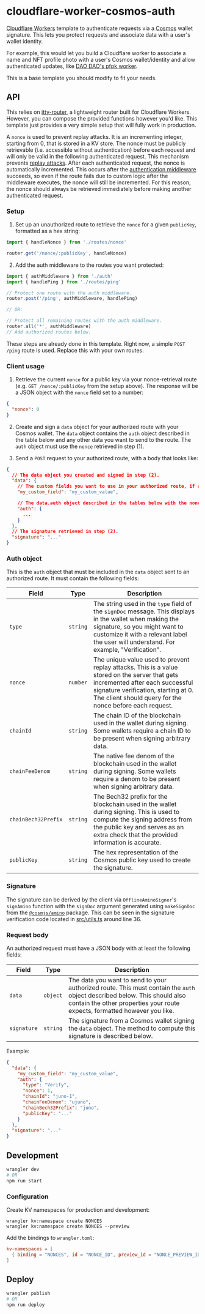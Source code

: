 # cloudflare-worker-cosmos-auth

[Cloudflare Workers](https://workers.cloudflare.com/) template to authenticate
requests via a [Cosmos](https://cosmos.network) wallet signature. This lets you
protect requests and associate data with a user's wallet identity.

For example, this would let you build a Cloudflare worker to associate a name
and NFT profile photo with a user's Cosmos wallet/identity and allow
authenticated updates, like [DAO DAO's pfpk
worker](https://github.com/DA0-DA0/pfpk).

This is a base template you should modify to fit your needs.

## API

This relies on [itty-router](https://github.com/kwhitley/itty-router), a
lightweight router built for Cloudflare Workers. However, you can compose the
provided functions however you'd like. This template just provides a very
simple setup that will fully work in production.

A `nonce` is used to prevent replay attacks. It is an incrementing integer,
starting from 0, that is stored in a KV store. The nonce must be publicly
retrievable (i.e. accessible without authentication) before each request and
will only be valid in the following authenticated request. This mechanism
prevents [replay attacks](https://en.wikipedia.org/wiki/Replay_attack). After
each authenticated request, the nonce is automatically incremented. This occurs
after the [authentication middleware](./src/auth.ts) succeeds, so even if the
route fails due to custom logic after the middleware executes, the nonce will
still be incremented. For this reason, the nonce should always be retrieved
immediately before making another authenticated request.

### Setup

1. Set up an unauthorized route to retrieve the `nonce` for a given `publicKey`,
   formatted as a hex string:

```ts
import { handleNonce } from './routes/nonce'

router.get('/nonce/:publicKey', handleNonce)
```

2. Add the auth middleware to the routes you want protected:

```ts
import { authMiddleware } from './auth'
import { handlePing } from './routes/ping'

// Protect one route with the auth middleware.
router.post('/ping', authMiddleware, handlePing)

// OR:

// Protect all remaining routes with the auth middleware.
router.all('*', authMiddleware)
// Add authorized routes below.
```

These steps are already done in this template. Right now, a simple `POST /ping`
route is used. Replace this with your own routes.

### Client usage

1. Retrieve the current `nonce` for a public key via your nonce-retrieval route
   (e.g. `GET /nonce/:publicKey` from the setup above). The response will be a
   JSON object with the `nonce` field set to a number:

```json
{
  "nonce": 0
}
```

2. Create and sign a `data` object for your authorized route with your Cosmos
   wallet. The `data` object contains the `auth` object described in the table
   below and any other data you want to send to the route. The `auth` object
   must use the `nonce` retrieved in step (1).

3. Send a `POST` request to your authorized route, with a body that looks like:

```json
{
  // The data object you created and signed in step (2).
  "data": {
    // The custom fields you want to use in your authorized route, if any.
    "my_custom_field": "my_custom_value",

    // The data.auth object described in the tables below with the nonce retrieved in step (1).
    "auth": {
      ...
    }
  },
  // The signature retrieved in step (2).
  "signature": "..."
}
```

### Auth object

This is the `auth` object that must be included in the `data` object sent to an
authorized route. It must contain the following fields:

| Field               | Type     | Description                                                                                                                                                                                                                         |
| ------------------- | -------- | ----------------------------------------------------------------------------------------------------------------------------------------------------------------------------------------------------------------------------------- |
| `type`              | `string` | The string used in the `type` field of the `signDoc` message. This displays in the wallet when making the signature, so you might want to customize it with a relevant label the user will understand. For example, "Verification". |
| `nonce`             | `number` | The unique value used to prevent replay attacks. This is a value stored on the server that gets incremented after each successful signature verification, starting at 0. The client should query for the nonce before each request. |
| `chainId`           | `string` | The chain ID of the blockchain used in the wallet during signing. Some wallets require a chain ID to be present when signing arbitrary data.                                                                                        |
| `chainFeeDenom`     | `string` | The native fee denom of the blockchain used in the wallet during signing. Some wallets require a denom to be present when signing arbitrary data.                                                                                   |
| `chainBech32Prefix` | `string` | The Bech32 prefix for the blockchain used in the wallet during signing. This is used to compute the signing address from the public key and serves as an extra check that the provided information is accurate.                     |
| `publicKey`         | `string` | The hex representation of the Cosmos public key used to create the signature.                                                                                                                                                       |

### Signature

The signature can be derived by the client via `OfflineAminoSigner`'s
`signAmino` function with the `signDoc` argument generated using `makeSignDoc`
from the [`@cosmjs/amino`](https://www.npmjs.com/package/@cosmjs/amino) package.
This can be seen in the signature verification code located in
[src/utils.ts](./src/auth.ts#L36) around line 36.

### Request body

An authorized request must have a JSON body with at least the following fields:

| Field       | Type     | Description                                                                                                                                                                                            |
| ----------- | -------- | ------------------------------------------------------------------------------------------------------------------------------------------------------------------------------------------------------ |
| `data`      | `object` | The data you want to send to your authorized route. This must contain the `auth` object described below. This should also contain the other properties your route expects, formatted however you like. |
| `signature` | `string` | The signature from a Cosmos wallet signing the `data` object. The method to compute this signature is described below.                                                                                 |

Example:

```json
{
  "data": {
    "my_custom_field": "my_custom_value",
    "auth": {
      "type": "Verify",
      "nonce": 1,
      "chainId": "juno-1",
      "chainFeeDenom": "ujuno",
      "chainBech32Prefix": "juno",
      "publicKey": "..."
    }
  },
  "signature": "..."
}
```

## Development

```sh
wrangler dev
# OR
npm run start
```

### Configuration

Create KV namespaces for production and development:

```
wrangler kv:namespace create NONCES
wrangler kv:namespace create NONCES --preview
```

Add the bindings to `wrangler.toml`:

```toml
kv-namespaces = [
  { binding = "NONCES", id = "NONCE_ID", preview_id = "NONCE_PREVIEW_ID" }
]
```

## Deploy

```sh
wrangler publish
# OR
npm run deploy
```
